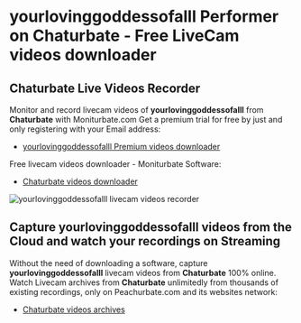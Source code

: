 # yourlovinggoddessofalll Performer on Chaturbate - Free LiveCam videos downloader

## Chaturbate Live Videos Recorder

Monitor and record livecam videos of **yourlovinggoddessofalll** from **Chaturbate** with Moniturbate.com
Get a premium trial for free by just and only registering with your Email address:
* [yourlovinggoddessofalll Premium videos downloader](https://moniturbate.com/request-demo-licence-key.html)

Free livecam videos downloader - Moniturbate Software:
* [Chaturbate videos downloader](https://moniturbate.com/moniturbate-download-software.html)

![yourlovinggoddessofalll livecam videos recorder](https://peachurnet.com/templates/moniturbate-software.png)


## Capture yourlovinggoddessofalll videos from the Cloud and watch your recordings on Streaming

Without the need of downloading a software, capture **yourlovinggoddessofalll** livecam videos from **Chaturbate** 100% online.
Watch Livecam archives from **Chaturbate** unlimitedly from thousands of existing recordings, only on Peachurbate.com and its websites network:
* [Chaturbate videos archives](https://peachurnet.com/)